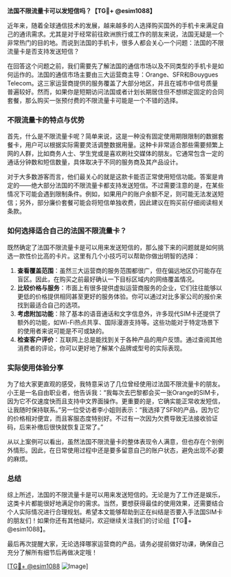 **法国不限流量卡可以发短信吗？【TG💪+ @esim1088】**

近年来，随着全球通信技术的发展，越来越多的人选择购买国外的手机卡来满足自己的通讯需求。尤其是对于经常前往欧洲旅行或工作的朋友来说，法国无疑是一个非常热门的目的地。而说到法国的手机卡，很多人都会关心一个问题：法国的不限流量卡是否支持发送短信？

在回答这个问题之前，我们需要先了解法国的通信市场以及不同类型的手机卡是如何运作的。法国的通信市场主要由三大运营商主导：Orange、SFR和Bouygues Telecom。这三家运营商提供的服务覆盖了大部分地区，并且在城市中信号质量普遍较好。然而，如果你是短期访问法国或者计划长期居住但不想绑定固定的合同套餐，那么购买一张预付费的不限流量卡可能是一个不错的选择。

### 不限流量卡的特点与优势

首先，什么是不限流量卡呢？简单来说，这是一种没有固定使用期限限制的数据套餐卡，用户可以根据实际需要灵活调整数据用量。这种卡非常适合那些需要频繁上网的人群，比如商务人士、学生党或是喜欢刷社交媒体的朋友。它通常包含一定的通话分钟数和短信数量，具体取决于不同的服务商及其产品设计。

对于大多数游客而言，他们最关心的就是这款卡能否正常使用短信功能。答案是肯定的——绝大部分法国的不限流量卡都支持发送短信。不过需要注意的是，在某些情况下可能会遇到限制条件。例如，如果用户的账户余额不足，则可能无法发送短信；另外，部分廉价套餐可能会将短信单独收费，因此建议在购买前仔细阅读相关条款。

### 如何选择适合自己的法国不限流量卡？

既然确定了法国不限流量卡是可以用来发送短信的，那么接下来的问题就是如何挑选一款性价比高的卡片。这里有几个小技巧可以帮助你做出明智的选择：

1. **查看覆盖范围**：虽然三大运营商的服务范围都很广，但在偏远地区仍可能存在盲区。因此，在购买之前最好确认一下目标区域内的网络覆盖情况。
2. **比较价格与服务**：市面上有很多提供虚拟运营商服务的企业，它们往往能够以更低的价格提供相同甚至更好的服务体验。你可以通过对比多家公司的报价来找到最适合自己的选项。
3. **考虑附加功能**：除了基本的语音通话和文字信息外，许多现代SIM卡还提供了额外的功能，如Wi-Fi热点共享、国际漫游支持等。这些功能对于特定场景下的使用者来说可能是不可或缺的。
4. **检查客户评价**：互联网上总是能找到关于各种产品的用户反馈。通过查阅其他消费者的评论，你可以更好地了解某个品牌或型号的实际表现。

### 实际使用体验分享

为了给大家更直观的感受，我特意采访了几位曾经使用过法国不限流量卡的朋友。小王是一名自由职业者，他告诉我：“我每次去巴黎都会买一张Orange的SIM卡，因为它不仅速度快而且支持中文界面操作。更重要的是，它确实能正常收发短信，让我随时保持联系。”另一位受访者李小姐则表示：“我选择了SFR的产品，因为它的价格相对便宜，而且客服态度特别好。不过有一次因为欠费导致无法接收验证码，后来补缴后很快就恢复正常了。”

从以上案例可以看出，虽然法国不限流量卡的整体表现令人满意，但也存在个别例外情形。因此，在日常使用过程中还是要多留意自己的账户状态，避免出现不必要的麻烦。

### 总结

综上所述，法国的不限流量卡是可以用来发送短信的。无论是为了工作还是娱乐，这类卡片都能很好地满足你的需求。当然，要想获得最佳的使用效果，还需要结合个人实际情况进行合理规划。希望本文能够帮助到正在纠结是否要入手法国SIM卡的朋友们！如果你还有其他疑问，欢迎继续关注我们的讨论组【TG💪+ @esim1088】。

最后再次提醒大家，无论选择哪家运营商的产品，请务必提前做好功课，确保自己充分了解所有细节后再做决定哦！

[[TG💪+ @esim1088](https://t.me/s/esim1088) ![Image](https://i.postimg.cc/4NQfJmqS/Snipaste-2025-05-13-00-14-12.png)]